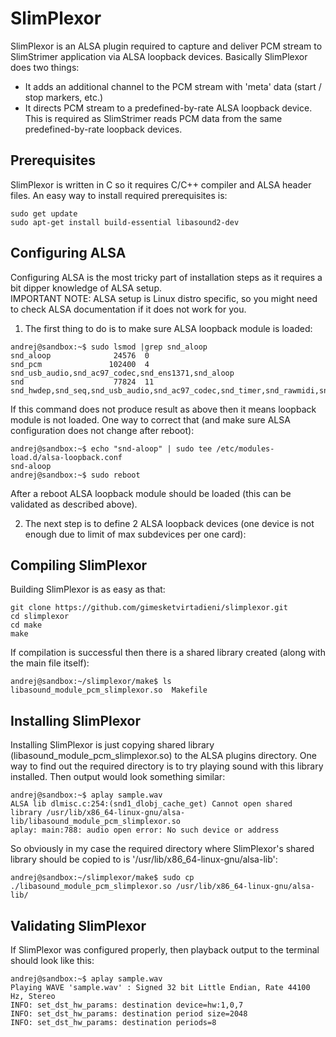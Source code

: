 # SlimPlexor

SlimPlexor is an ALSA plugin required to capture and deliver PCM stream to SlimStrimer application via ALSA loopback devices.
Basically SlimPlexor does two things:
  * It adds an additional channel to the PCM stream with 'meta' data (start / stop markers, etc.)
  * It directs PCM stream to a predefined-by-rate ALSA loopback device. This is required as SlimStrimer reads PCM data from the same predefined-by-rate loopback devices.


## Prerequisites

SlimPlexor is written in C so it requires C/C++ compiler and ALSA header files.
An easy way to install required prerequisites is:

```
sudo get update
sudo apt-get install build-essential libasound2-dev
```


## Configuring ALSA

Configuring ALSA is the most tricky part of installation steps as it requires a bit dipper knowledge of ALSA setup.  
IMPORTANT NOTE: ALSA setup is Linux distro specific, so you might need to check ALSA documentation if it does not work for you.  
1. The first thing to do is to make sure ALSA loopback module is loaded:
  
```
andrej@sandbox:~$ sudo lsmod |grep snd_aloop
snd_aloop              24576  0
snd_pcm               102400  4 snd_usb_audio,snd_ac97_codec,snd_ens1371,snd_aloop
snd                    77824  11 snd_hwdep,snd_seq,snd_usb_audio,snd_ac97_codec,snd_timer,snd_rawmidi,snd_usbmidi_lib,snd_ens1371,snd_seq_device,snd_aloop,snd_pcm
```
  
  
   If this command does not produce result as above then it means loopback module is not loaded.
One way to correct that (and make sure ALSA configuration does not change after reboot):

```
andrej@sandbox:~$ echo "snd-aloop" | sudo tee /etc/modules-load.d/alsa-loopback.conf
snd-aloop
andrej@sandbox:~$ sudo reboot
```
  
  
   After a reboot ALSA loopback module should be loaded (this can be validated as described above).  
  
2. The next step is to define 2 ALSA loopback devices (one device is not enough due to limit of max subdevices per one card):


## Compiling SlimPlexor

Building SlimPlexor is as easy as that:

```
git clone https://github.com/gimesketvirtadieni/slimplexor.git
cd slimplexor
cd make
make
```

If compilation is successful then there is a shared library created (along with the main file itself):

```
andrej@sandbox:~/slimplexor/make$ ls
libasound_module_pcm_slimplexor.so  Makefile
```


## Installing SlimPlexor

Installing SlimPlexor is just copying shared library (libasound_module_pcm_slimplexor.so) to the ALSA plugins directory.
One way to find out the required directory is to try playing sound with this library installed.
Then output would look something similar:

```
andrej@sandbox:~$ aplay sample.wav
ALSA lib dlmisc.c:254:(snd1_dlobj_cache_get) Cannot open shared library /usr/lib/x86_64-linux-gnu/alsa-lib/libasound_module_pcm_slimplexor.so
aplay: main:788: audio open error: No such device or address
```

So obviously in my case the required directory where SlimPlexor's shared library should be copied to is '/usr/lib/x86_64-linux-gnu/alsa-lib':

```
andrej@sandbox:~/slimplexor/make$ sudo cp ./libasound_module_pcm_slimplexor.so /usr/lib/x86_64-linux-gnu/alsa-lib/
```


## Validating SlimPlexor

If SlimPlexor was configured properly, then playback output to the terminal should look like this:

```
andrej@sandbox:~$ aplay sample.wav 
Playing WAVE 'sample.wav' : Signed 32 bit Little Endian, Rate 44100 Hz, Stereo
INFO: set_dst_hw_params: destination device=hw:1,0,7
INFO: set_dst_hw_params: destination period size=2048
INFO: set_dst_hw_params: destination periods=8
```
